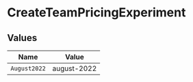 # CreateTeamPricingExperiment


## Values

| Name         | Value        |
| ------------ | ------------ |
| `August2022` | august-2022  |